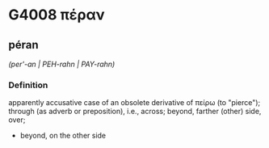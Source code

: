 # G4008 πέραν

## péran

_(per'-an | PEH-rahn | PAY-rahn)_

### Definition

apparently accusative case of an obsolete derivative of πείρω (to "pierce"); through (as adverb or preposition), i.e., across; beyond, farther (other) side, over; 

- beyond, on the other side
